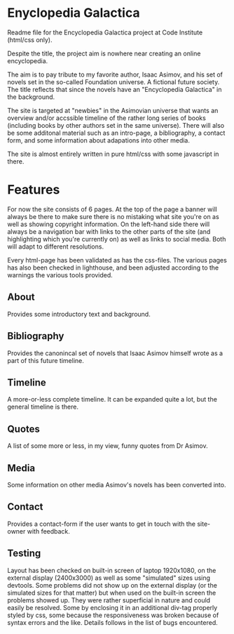 # Enyclopedia Galactica
Readme file for the Encyclopedia Galactica project at Code Institute (html/css only).

Despite the title, the project aim is nowhere near creating an online encyclopedia.

The aim is to pay tribute to my favorite author, Isaac Asimov, and his set of novels set in the so-called Foundation universe. A fictional future society. The title reflects that since the novels have an "Encyclopedia Galactica" in the background.

The site is targeted at "newbies" in the Asimovian universe that wants an overview and/or accssible timeline of the rather long series of books (including books by other authors set in the same universe). There will also be some additonal material such as an intro-page, a bibliography, a contact form, and some information about adapations into other media.

The site is almost entirely written in pure html/css with some javascript in there.

# Features
For now the site consists of 6 pages. At the top of the page a banner will always be there to make sure there is no mistaking what site you're on as well as showing copyright information. On the left-hand side there will always be a navigation bar with links to the other parts of the site (and highlighting which you're currently on) as well as links to social media. Both will adapt to different resolutions.

Every html-page has been validated as has the css-files. The various pages has also been
checked in lighthouse, and been adjusted according to the warnings the various tools
provided.

## About
Provides some introductory text and background.
## Bibliography
Provides the canonincal set of novels that Isaac Asimov himself wrote as a part of this future
timeline.
## Timeline
A more-or-less complete timeline. It can be expanded quite a lot, but the general timeline is there.
## Quotes
A list of some more or less, in my view, funny quotes from Dr Asimov.
## Media
Some information on other media Asimov's novels has been converted into.
## Contact
Provides a contact-form if the user wants to get in touch with the site-owner with feedback.
## Testing
Layout has been checked on built-in screen of laptop 1920x1080, on the external display (2400x3000)
as well as some "simulated" sizes using devtools. Some problems did not show up on the external display (or the simulated sizes for that matter) but when used on the built-in screen the problems showed up. They were rather superficial in nature and could easily be resolved. Some by enclosing it in an additional div-tag properly styled by css, some because the responsiveness was broken because of syntax errors and the like. Details follows in the list of bugs encountered.